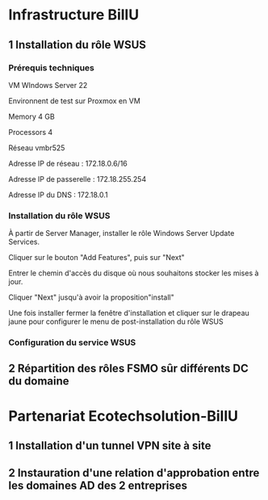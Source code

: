 # Infrastructure BillU
 
## 1 Installation du rôle WSUS 
### Prérequis techniques

VM WIndows Server 22

Environnent de test sur Proxmox en VM

Memory 4 GB

Processors 4

Réseau vmbr525

Adresse IP de réseau : 172.18.0.6/16

Adresse IP de passerelle : 172.18.255.254

Adresse IP du DNS : 172.18.0.1

### Installation du rôle WSUS
À partir de Server Manager, installer le rôle Windows Server Update Services.  


Cliquer sur le bouton "Add Features", puis sur "Next"

Entrer le chemin d'accès du disque où nous souhaitons stocker les mises à jour.  

Cliquer "Next" jusqu'à avoir la proposition"install" 

Une fois installer fermer la fenêtre d'installation et cliquer sur le drapeau jaune pour configurer le menu de post-installation du rôle WSUS

### Configuration du service WSUS  


## 2 Répartition des rôles FSMO sûr différents DC du domaine

 # Partenariat Ecotechsolution-BillU
 
## 1 Installation d'un tunnel VPN site à site

## 2 Instauration d'une relation d'approbation entre les domaines AD des 2 entreprises
 
